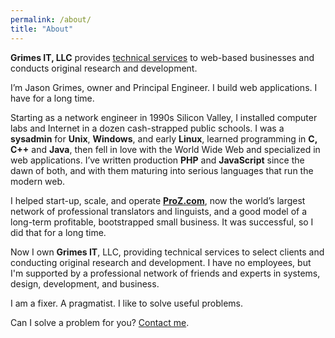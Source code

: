 ```yaml
---
permalink: /about/
title: "About"
---
```


**Grimes IT, LLC** provides [technical services](/services/) to web-based businesses and conducts original research and development.

I’m Jason Grimes, owner and Principal Engineer. 
I build web applications. I have for a long time.

Starting as a network engineer in 1990s Silicon Valley, 
I installed computer labs and Internet in a dozen cash-strapped public schools.
I was a **sysadmin** for **Unix**, **Windows**, and early **Linux**,
learned programming in **C, C++** and **Java**,
then fell in love with the World Wide Web and specialized in web applications.
I’ve written production **PHP** and **JavaScript** since the dawn of both,
and with them maturing into serious languages that run the modern web.

I helped start-up, scale, and operate [**ProZ.com**](https://www.proz.com/),
now the world’s largest network of professional translators and linguists,
and a good model of a long-term profitable, bootstrapped small business.
It was successful, so I did that for a long time.

Now I own **Grimes IT**, LLC,
providing technical services to select clients
and conducting original research and development.
I have no employees,
but I'm supported by a professional network of friends and experts in systems, design, development, and business.

I am a fixer. A pragmatist. I like to solve useful problems.

Can I solve a problem for you? [Contact me](/contact/).